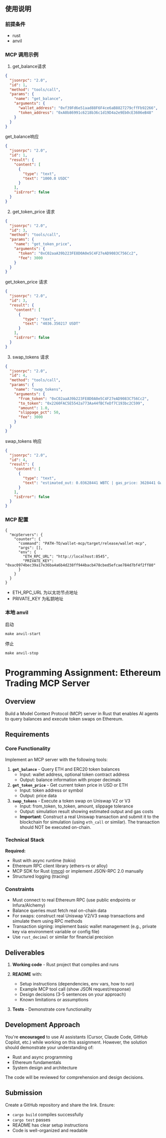 
## 使用说明

### 前提条件

- rust
- anvil

### MCP 调用示例

1. get_balance请求
```json
{
  "jsonrpc": "2.0",
  "id": 1,
  "method": "tools/call",
  "params": {
    "name": "get_balance",
    "arguments": {
      "wallet_address": "0xf39Fd6e51aad88F6F4ce6aB8827279cffFb92266",
      "token_address": "0xA0b86991c6218b36c1d19D4a2e9Eb0cE3606eB48"
    }
  }
}
```
get_balance响应
```json
{
  "jsonrpc": "2.0",
  "id": 1,
  "result": {
    "content": [
      {
        "type": "text",
        "text": "1000.0 USDC"
      }
    ],
    "isError": false
  }
}
```

2. get_token_price 请求
```json
{
  "jsonrpc": "2.0",
  "id": 3,
  "method": "tools/call",
  "params": {
    "name": "get_token_price",
    "arguments": {
      "token": "0xC02aaA39b223FE8D0A0e5C4F27eAD9083C756Cc2",
      "fee": 3000
    }
  }
}
```
get_token_price 请求
```json
{
  "jsonrpc": "2.0",
  "id": 3,
  "result": {
    "content": [
      {
        "type": "text",
        "text": "4036.350217 USDT"
      }
    ],
    "isError": false
  }
}
```

3. swap_tokens 请求
```json
{
  "jsonrpc": "2.0",
  "id": 4,
  "method": "tools/call",
  "params": {
    "name": "swap_tokens",
    "arguments": {
      "from_token": "0xC02aaA39b223FE8D0A0e5C4F27eAD9083C756Cc2",
      "to_token": "0x2260FAC5E5542a773Aa44fBCfeDf7C193bc2C599",
      "amount": 1.0,
      "slippage_pct": 50,
      "fee": 3000
    }
  }
}
```
swap_tokens 响应
```json
{
  "jsonrpc": "2.0",
  "id": 4,
  "result": {
    "content": [
      {
        "type": "text",
        "text": "estimated_out: 0.03628441 WBTC | gas_price: 3628441 Gwei"
      }
    ],
    "isError": false
  }
}
```

### MCP 配置

```
{
  "mcpServers": {
    "counter": {
      "command": "PATH-TO/wallet-mcp/target/release/wallet-mcp",
      "args": [],
      "env": {
        "ETH_RPC_URL": "http://localhost:8545",
        "PRIVATE_KEY": "0xac0974bec39a17e36ba4a6b4d238ff944bacb478cbed5efcae784d7bf4f2ff80"
      }
    }
  }
}
```

- ETH_RPC_URL 为以太坊节点地址
- PRIVATE_KEY 为私钥地址

### 本地 anvil

启动

```
make anvil-start
```

停止

```
make anvil-stop
```



# Programming Assignment: Ethereum Trading MCP Server

## Overview

Build a Model Context Protocol (MCP) server in Rust that enables AI agents to query balances and execute token swaps on Ethereum.

## Requirements

### Core Functionality

Implement an MCP server with the following tools:

1. **`get_balance`** - Query ETH and ERC20 token balances
   - Input: wallet address, optional token contract address
   - Output: balance information with proper decimals
2. **`get_token_price`** - Get current token price in USD or ETH
   - Input: token address or symbol
   - Output: price data
3. **`swap_tokens`** - Execute a token swap on Uniswap V2 or V3
   - Input: from_token, to_token, amount, slippage tolerance
   - Output: simulation result showing estimated output and gas costs
   - **Important**: Construct a real Uniswap transaction and submit it to the blockchain for simulation (using `eth_call` or similar). The transaction should NOT be executed on-chain.

### Technical Stack

**Required:**

- Rust with async runtime (tokio)
- Ethereum RPC client library (ethers-rs or alloy)
- MCP SDK for Rust ([rmcp](https://github.com/modelcontextprotocol/rust-sdk)) or implement JSON-RPC 2.0 manually
- Structured logging (tracing)

### Constraints

- Must connect to real Ethereum RPC (use public endpoints or Infura/Alchemy)
- Balance queries must fetch real on-chain data
- For swaps: construct real Uniswap V2/V3 swap transactions and simulate them using RPC methods
- Transaction signing: implement basic wallet management (e.g., private key via environment variable or config file)
- Use `rust_decimal` or similar for financial precision

## Deliverables

1. **Working code** - Rust project that compiles and runs
2. **README** with:
    - Setup instructions (dependencies, env vars, how to run)
    - Example MCP tool call (show JSON request/response)
    - Design decisions (3-5 sentences on your approach)
    - Known limitations or assumptions

3. **Tests** - Demonstrate core functionality

## Development Approach

You're **encouraged** to use AI assistants (Cursor, Claude Code, GitHub Copilot, etc.) while working on this assignment. However, the solution should demonstrate your understanding of:

- Rust and async programming
- Ethereum fundamentals
- System design and architecture

The code will be reviewed for comprehension and design decisions.

## Submission

Create a GitHub repository and share the link. Ensure:

- `cargo build` compiles successfully
- `cargo test` passes
- README has clear setup instructions
- Code is well-organized and readable
